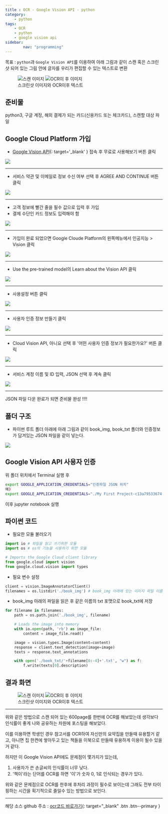 ```yaml
---
title : OCR - Google Vision API - python
category:
    - python
tags:
    - OCR
    - python
    - google vision api
sidebar:
        nav: "programming"
---
```


목표 : `python`과 `Google Vision API`를 이용하여 아래 그림과 같이
스캔 혹은 스크린샷 되어 있는 그림 안에 글자를 우리가 편집할 수 있는 텍스트로 변환

<figure class = "half">
  <img src="/assets/img/20190121/hello-486a0821-d0fa-4f57-8a14-f0d8e9bed0e7.png" alt="스캔 이미지">
  <img src="/assets/img/20190121/2019-01-172-47369ec2-cb34-43d6-ab80-16aa779479d5.35.25.png" alt="OCR이 후 이미지">
  <figcaption>스크린샷 이미지와 OCR이후 텍스트</figcaption>
</figure>

## 준비물

python3, 구글 계정, 해외 결제가 되는 카드(신용카드 또는 체크카드), 스캔할 대상 파일

## Google Cloud Platform 가입

- [Google Vision API](https://cloud.google.com/vision/?hl=ko){: target='_blank' } 접속 후 무료로 사용해보기 버튼 클릭

![](/assets/img/20190121/2-2d707945-fc84-465e-89ab-35b9d44d80b8.png)

***

- 서비스 약관 및 이메일로 정보 수신 여부 선택 후 AGREE AND CONTINUE 버튼 클릭

![](/assets/img/20190121/3-ca90889f-21ac-4543-b863-86757b18bfbb.png)

***

- 고객 정보에 빨간 줄을 필수 값으로 입력 후 가입
- 결제 수단인 카드 정보도 입력해야 함

![](/assets/img/20190121/4-e7158275-fc16-4a8a-b499-d7c6f840aead.png)

***

- 가입이 완료 되었으면 Google Cloude Platform의 왼쪽메뉴에서 인공지능 > Vision 클릭

![](/assets/img/20190121/5-07da49e6-8ef6-4e54-8bd8-32af96c10716.png)

***

- Use the pre-trained model의 Learn about the Vision API 클릭

![](/assets/img/20190121/6-1ad44c7b-bc27-47d8-87b0-48c02e2c4377.png)

***

- 사용설정 버튼 클릭

![](/assets/img/20190121/7-d7774bf0-2675-41e8-ba9a-f38e0b47ef3d.png)

***

- 사용자 인증 정보 만들기 클릭

![](/assets/img/20190121/8-bf4640a1-4487-4526-b7b5-9133fa242dca.png)

***

- Cloud Vision API, 아니요 선택 후 '어떤 사용자 인증 정보가 필요한가요?' 버튼 클릭

![](/assets/img/20190121/9-2f157cba-8176-45b5-9f9b-a0ce2cf6ba97.png)

***

- 서비스 계정 이름 및 ID 입력, JSON 선택 후 계속 클릭

![](/assets/img/20190121/10-e9cccec9-6341-4f91-b816-bcfee5bf45d3.png)

***

JSON 파일 다운 완료가 되면 준비물 완성 !!!!

## 폴더 구조

- 파이썬 루트 폴더 아래에 아래 그림과 같이 book_img, book_txt 폴더와 인증정보가 담겨있는 JSON 파일을 같이 넣는다.

![](/assets/img/20190121/2019-01-2111-e381a92f-7fae-4cfb-9168-0a5405c8c9be.31.00.png)


## Google Vision API 사용자 인증

위 폴더 위치에서 Terminal 실행 후
~~~bash
export GOOGLE_APPLICATION_CREDENTIALS="인증파일 JSON 위치"
예)
export GOOGLE_APPLICATION_CREDENTIALS="./My First Project-c13a79533674.json"
~~~
이후 jupyter notebook 실행

## 파이썬 코드

- 필요한 모듈 불러오기

~~~python
import io # 파일을 읽고 쓰기위한 모듈
import os # os의 기능을 사용하기 위한 모듈

# Imports the Google Cloud client library
from google.cloud import vision
from google.cloud.vision import types
~~~

- 필요 변수 설정

~~~python
client = vision.ImageAnnotatorClient()
filenames = os.listdir('./book_img') # book_img 아래에 있는 이미지 파일 이름을 불러오기
~~~

- book_img 아래의 파일을 읽은 후 같은 이름의 txt 포맷으로 book_txt에 저장

~~~python
for filename in filenames:
    path = os.path.join('./book_img', filename)

    # Loads the image into memory
    with io.open(path, 'rb') as image_file:
        content = image_file.read()

    image = vision.types.Image(content=content)
    response = client.text_detection(image=image)
    texts = response.text_annotations

    with open('./book_txt/'+filename[0:-4]+'.txt', "w") as f:
        f.write(texts[0].description)
~~~

## 결과 화면

<figure class = "half">
  <img src="/assets/img/20190121/hello-486a0821-d0fa-4f57-8a14-f0d8e9bed0e7.png" alt="스캔 이미지">
  <img src="/assets/img/20190121/2019-01-172-47369ec2-cb34-43d6-ab80-16aa779479d5.35.25.png" alt="OCR이 후 이미지">
  <figcaption>스크린샷 이미지와 OCR이후 텍스트</figcaption>
</figure>

***

위와 같은 방법으로 스캔 되어 있는 600page를 한번에 OCR를 해보았는데 생각보다 인식률이 좋게 나와 공유하는 차원에 포스팅을 해보았다.

이를 이용하면 학생인 경우 참고서를 OCR하여 자신만의 요약집을 만들때 유용할거 같고, 아니면 집 한켠에 쌓아두고 있는 책들을 이북으로 만들때 유용하게 이용이 될수 있을 거 같다.

하지만 이 Google Vision API에도 문제점이 몇가지가 있는데,

1. 사용자가 쓴 손글씨의 인식률이 너무 낮다.
2. '책이'라는 단어를 OCR를 하면 '이'가 숫자 0, 1로 인식되는 경우가 있다.

위와 같은 문제점으로 OCR를 한후에 후처리 과정이 필수로 보이는데 그래도 전부 타이핑하는 시간을 획기적으로 줄일수 있는 방법으로 보인다.

---

해당 소스 github 주소 : [ocr코드 바로가기](https://github.com/naramp4/python/tree/master/ocr){: target="_blank" .btn .btn--primary }
